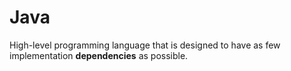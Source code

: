 # Java

High-level programming language that is designed to have as few implementation **dependencies** as possible.